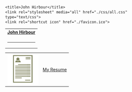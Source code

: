 <!doctype html>
<html lang="en">
<head>
    <meta charset="utf-8">
    <meta name="viewport" content="width=device-width, initial-scale=1.0">
    <meta name="description" content="Personal Website of John Hirbour">
    <link href="//maxcdn.bootstrapcdn.com/font-awesome/4.1.0/css/font-awesome.min.css" rel="stylesheet">

    <title>John Hirbour</title>
    <link rel="stylesheet" media="all" href="./css/all.css" type="text/css">
    <link rel="shortcut icon" href="./favicon.ico">

</head>
<body>
    <div id="wrapper" align='center'>
        <table>
            <tr>
                <td colspan=5> <strong class="logo"><a href="./">John Hirbour</a></strong></td>
            </tr>
            <tr>
                <td><a href="mailto:john@hirbour.org"><i class="fa fa-envelope-o fa-3x"></i></a></td>
                <td><a href="http://github.com/jhirbour"><i class="fa fa-github fa-3x"></i></a></td>
                <td><a href="http://twitter.com/jhirbour"><i class="fa fa-twitter fa-3x"></i></a></td>
                <td><a href="http://www.linkedin.com/in/jhirbour"><i class="fa fa-linkedin fa-3x"></i></a></td>
                <td><a href="https://keybase.io/jhirbour"><i class="fa fa-lock fa-3x"></i></a></td>
            </tr>
            <tr>
                <td colspan=5><hr/></td>
            </tr>
        </table>
        <table>
            <tr>
                <td align='center' valign='center'>
                    <a href="http://www.hirbour.org/John_Hirbour_Resume.pdf"><img src='images/resume.png' width='100'></a>
                </td>
                <td aligen='center' valign='center'><a href='http://www.hirbour.org/John_Hirbour_Resume.pdf'>My Resume</a></td>
            </tr>
        </table>
        </div>
    </div>
</body>
</html>

